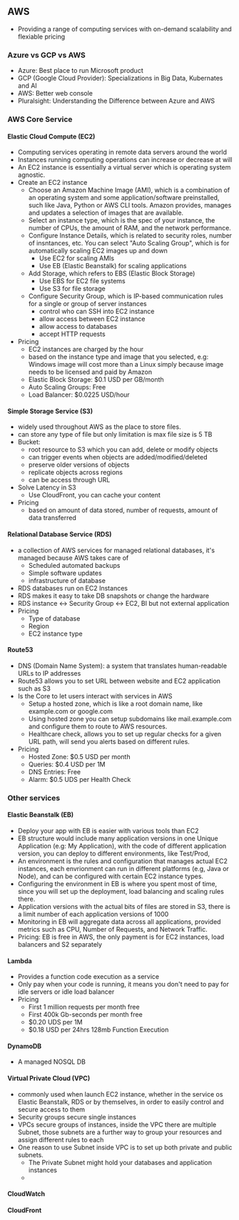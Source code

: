 ## AWS
- Providing a range of computing services with on-demand scalability and flexiable pricing
### Azure vs GCP vs AWS
- Azure: Best place to run Microsoft product
- GCP (Google Cloud Provider): Specializations in Big Data, Kubernates and AI
- AWS: Better web console
- Pluralsight: Understanding the Difference between Azure and AWS
### AWS Core Service
#### Elastic Cloud Compute (EC2)
-  Computing services operating in remote data servers around the world
-  Instances running computing operations can increase or decrease at will
-  An EC2 instance is essentially a virtual server which is operating system agnostic.
- Create an EC2 instance
	- Choose an Amazon Machine Image (AMI), which is a combination of an operating system and some application/software preinstalled, such like Java, Python or AWS CLI tools. Amazon provides, manages and updates a selection of images that are available.
	- Select an instance type, which is the spec of your instance, the number of CPUs, the amount of RAM, and the network performance.
	- Configure Instance Details, which is related to security roles, number of insntances, etc. You can select "Auto Scaling Group", which is for automatically scaling EC2 images up and down
		- Use EC2 for scaling AMIs
		- Use EB (Elastic Beanstalk) for scaling applications 
	- Add Storage, which refers to EBS (Elastic Block Storage)
		- Use EBS for EC2 file systems
		- Use S3 for file storage
	- Configure Security Group, which is IP-based communication rules for a single or group of server instances
		- control who can SSH into EC2 instance
		- allow access between EC2 instance
		- allow access to databases
		- accept HTTP requests
- Pricing
	- EC2 instances are charged by the hour
	- based on the instance type and image that you selected, e.g: Windows image will cost more than a Linux simply because image needs to be licensed and paid by Amazon
	- Elastic Block Storage: $0.1 USD per GB/month
	- Auto Scaling Groups: Free
	- Load Balancer: $0.0225 USD/hour
#### Simple Storage Service (S3)
-  widely used throughout AWS as the place to store files. 
- can store any type of file but only limitation is max file size is 5 TB
- Bucket: 
	- root resource to S3 which you can add, delete or modify objects
	- can trigger events when objects are added/modified/deleted
	- preserve older versions of objects
	- replicate objects across regions
	- can be access through URL
- Solve Latency in S3
	- Use CloudFront, you can cache your content
- Pricing
	- based on amount of data stored, number of requests, amount of data transferred
#### Relational Database Service (RDS)
- a collection of AWS services for managed relational databases, it's managed because AWS takes care of
	- Scheduled automated backups
	- Simple software updates
	- infrastructure of database
-  RDS databases run on EC2 Instances
-  RDS makes it easy to take DB snapshots or change the hardware
-  RDS instance <-> Security Group <-> EC2, BI but not external application
- Pricing
	- Type of database
	- Region
	- EC2 instance type
#### Route53
- DNS (Domain Name System): a system that translates human-readable URLs to IP addresses
- Route53 allows you to set URL between website and EC2 application such as S3
- Is the Core to let users interact with services in AWS
	- Setup a hosted zone, which is like a root domain name, like example.com or google.com
	- Using hosted zone you can setup subdomains like mail.example.com and configure them to route to AWS resources.
	- Healthcare check, allows you to set up regular checks for a given URL path, will send you alerts based on different rules.
- Pricing
	- Hosted Zone: $0.5 USD per month
	- Queries: $0.4 USD per 1M
	- DNS Entries: Free
	- Alarm: $0.5 UDS per Health Check
### Other services
#### Elastic Beanstalk (EB)
- Deploy your app with EB is easier with various tools than EC2
- EB structure would include many application versions in one Unique Application (e.g: My Application), with the code of different application version, you can deploy to different environments, like Test/Prod, 
- An environment is the rules and configuration that manages actual EC2 instances, each envrionment can run in different platforms (e.g, Java or Node), and can be configured with certain EC2 instance types.
- Configuring the environment in EB is where you spent most of time, since you will set up the deployment, load balancing and scaling rules there.
- Application versions with the actual bits of files are stored in S3,  there is a limit number of each application versions of 1000
- Monitoring in EB will aggregate data across all applications, provided metrics such as CPU, Number of Requests, and Network Traffic.
- Pricing: EB is free in AWS, the only payment is for EC2 instances, load balancers and S2 separately
#### Lambda
- Provides a function code execution as a service
- Only pay when your code is running, it means you don't need to pay for idle servers or idle load balancer
- Pricing
	- First 1 million requests per month free
	- First 400k Gb-seconds per month free
	- $0.20 UDS per 1M
	- $0.18 USD per 24hrs 128mb Function Execution
#### DynamoDB
- A managed NOSQL DB
#### Virtual Private Cloud (VPC)
- commonly used when launch EC2 instance, whether in the service os Elastic Beanstalk, RDS or by themselves, in order to easily control and secure access to them
- Security groups secure single instances
- VPCs secure groups of instances, inside the VPC there are multiple Subnet, those subnets are a further way to group your resources and assign different rules to each
- One reason to use Subnet inside VPC is to set up both private and public subnets.
	- The Private Subnet might hold your databases and application instances
	- 
#### CloudWatch
#### CloudFront
### 
<!--stackedit_data:
eyJoaXN0b3J5IjpbLTEyNTExMDg3NTYsLTE3NDM1MTEzODcsLT
EzNzg1NjEzNTAsLTc2NjM0MjU3MSwxNzkyODczOTA1LC0xNDMy
MDg4MzMzLC05OTE3MTUzNDksODQ1NDcyMTEyLC0zMTMyNjQwND
gsLTY4NTA3NTM5MiwxNTA0MTk4NjA0LDczNDczMDAzNCw5Mjc1
MzYzNjUsMTg4NTYxNjU1OSwxNDMyMzkwODQ2LC0yMDg4NzQ2Nj
EyLDczMDk5ODExNl19
-->